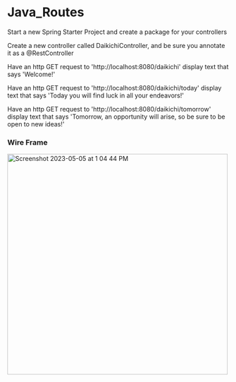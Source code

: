 # Java_Routes
Start a new Spring Starter Project and create a package for your controllers

Create a new controller called DaikichiController, and be sure you annotate it as a @RestController

Have an http GET request to 'http://localhost:8080/daikichi' display text that says 'Welcome!'

Have an http GET request to 'http://localhost:8080/daikichi/today' display text that says 'Today you will find luck in all your endeavors!'

Have an http GET request to 'http://localhost:8080/daikichi/tomorrow' display text that says 'Tomorrow, an opportunity will arise, so be sure to be open to new ideas!'

<h3>Wire Frame</h3>
<img width="500" alt="Screenshot 2023-05-05 at 1 04 44 PM" src="https://user-images.githubusercontent.com/108633792/236559026-90a2361e-27f4-4060-a56e-a69b4211dcf7.png">
